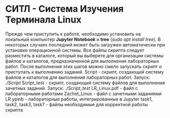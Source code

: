 # СИТЛ - Система Изучения Терминала Linux
Прежде чем приступить к работе, необходимо установить на локальный компьютер **Jupyter Notebook** и **tree** (*sudo apt install tree*). В некоторых случаях последний может быть загружен автоматически при установке операционной системы. Все файлы скрипта следует разместить в каталоге, который вы выберете для организации системы файлов и каталогов, предназначенной для выполнения лабораторных работ. После выполнения этих шагов можно смело запускать скрипт и приступать к выполнению заданий.
Script - скрипт, создающий систему файлов и каталогов для выполнения лабораторныз работ. Запуск: *./Script*
Script_test - скрипт, создающий систему файлов для выполнения зачетных заданий. Запуск: *./Script_test*
LR_Linux.pdf - файл с лабораторными работами
Zachet_Linux - файл с зачетными заданиями
LR.ypinb - лабораторные работы, интегрированные в Jupyter
task1, task2, task3, task7 - файлы необходимые для корректной работы скрипта
